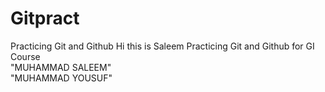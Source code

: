 # Gitpract
Practicing Git and Github
Hi this is Saleem
Practicing Git and Github for GI Course
<br>
"MUHAMMAD SALEEM"
<br>
"MUHAMMAD YOUSUF"


